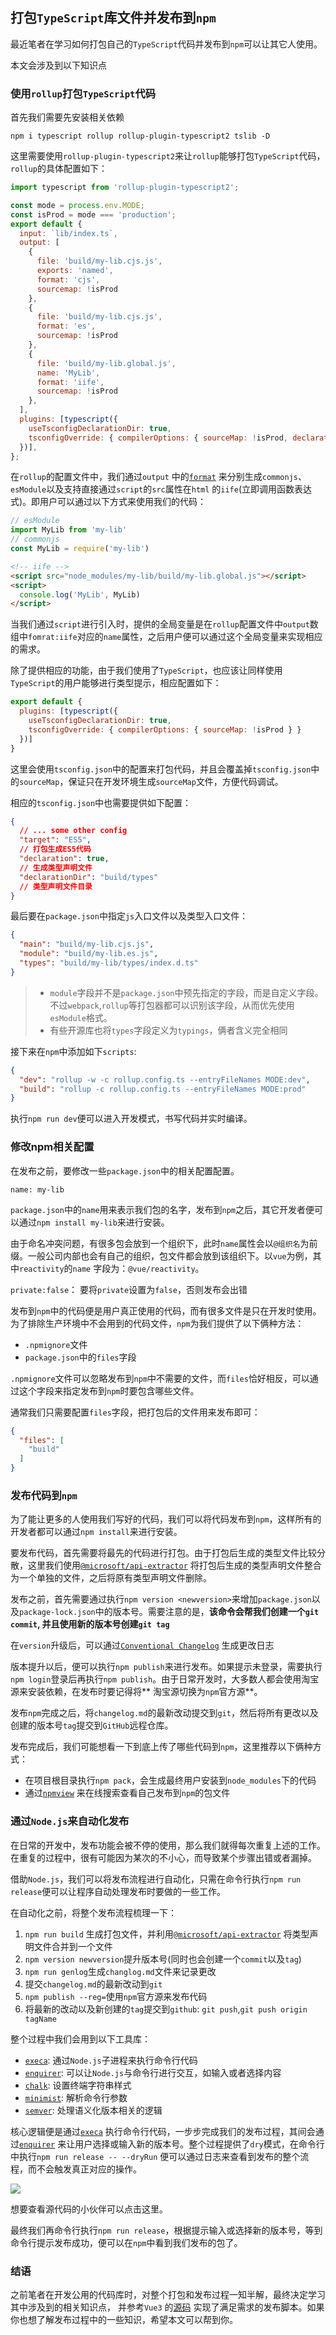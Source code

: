 ## 打包`TypeScript`库文件并发布到`npm`

最近笔者在学习如何打包自己的`TypeScript`代码并发布到`npm`可以让其它人使用。

本文会涉及到以下知识点

### 使用`rollup`打包`TypeScript`代码

首先我们需要先安装相关依赖

```shell
npm i typescript rollup rollup-plugin-typescript2 tslib -D
```

这里需要使用`rollup-plugin-typescript2`来让`rollup`能够打包`TypeScript`代码，`rollup`的具体配置如下：

```javascript
import typescript from 'rollup-plugin-typescript2';

const mode = process.env.MODE;
const isProd = mode === 'production';
export default {
  input: `lib/index.ts`,
  output: [
    {
      file: 'build/my-lib.cjs.js',
      exports: 'named',
      format: 'cjs',
      sourcemap: !isProd
    },
    {
      file: 'build/my-lib.cjs.js',
      format: 'es',
      sourcemap: !isProd
    },
    {
      file: 'build/my-lib.global.js',
      name: 'MyLib',
      format: 'iife',
      sourcemap: !isProd
    },
  ],
  plugins: [typescript({
    useTsconfigDeclarationDir: true,
    tsconfigOverride: { compilerOptions: { sourceMap: !isProd, declaration: !isProd } }
  })],
};
```

在`rollup`的配置文件中，我们通过`output`
中的[`format`](https://rollupjs.org/guide/en/#outputformat) 来分别生成`commonjs`、`esModule`以及支持直接通过`script`的`src`属性在`html`
的`iife`(立即调用函数表达式)。即用户可以通过以下方式来使用我们的代码：

```javascript
// esModule
import MyLib from 'my-lib'
// commonjs
const MyLib = require('my-lib')
```

```html
<!-- iife -->
<script src="node_modules/my-lib/build/my-lib.global.js"></script>
<script>
  console.log('MyLib', MyLib)
</script>
```

当我们通过`script`进行引入时，提供的全局变量是在`rollup`配置文件中`output`数组中`fomrat:iife`对应的`name`属性，之后用户便可以通过这个全局变量来实现相应的需求。

除了提供相应的功能，由于我们使用了`TypeScript`，也应该让同样使用`TypeScript`的用户能够进行类型提示，相应配置如下：

```javascript
export default {
  plugins: [typescript({
    useTsconfigDeclarationDir: true,
    tsconfigOverride: { compilerOptions: { sourceMap: !isProd } }
  })]
}
```

这里会使用`tsconfig.json`中的配置来打包代码，并且会覆盖掉`tsconfig.json`中的`sourceMap`，保证只在开发环境生成`sourceMap`文件，方便代码调试。

相应的`tsconfig.json`中也需要提供如下配置：

```json
{
  // ... some other config
  "target": "ES5",
  // 打包生成ES5代码
  "declaration": true,
  // 生成类型声明文件
  "declarationDir": "build/types"
  // 类型声明文件目录  
}
```

最后要在`package.json`中指定`js`入口文件以及类型入口文件：

```json
{
  "main": "build/my-lib.cjs.js",
  "module": "build/my-lib.es.js",
  "types": "build/my-lib/types/index.d.ts"
}
```

> * `module`字段并不是`package.json`中预先指定的字段，而是自定义字段。不过`webpack`,`rollup`等打包器都可以识别该字段，从而优先使用`esModule`格式。
> * 有些开源库也将`types`字段定义为`typings`，俩者含义完全相同

接下来在`npm`中添加如下`scripts`:

```json
{
  "dev": "rollup -w -c rollup.config.ts --entryFileNames MODE:dev",
  "build": "rollup -c rollup.config.ts --entryFileNames MODE:prod"
}
```

执行`npm run dev`便可以进入开发模式，书写代码并实时编译。

### 修改npm相关配置

在发布之前，要修改一些`package.json`中的相关配置配置。

`name: my-lib`

`package.json`中的`name`用来表示我们包的名字，发布到`npm`之后，其它开发者便可以通过`npm install my-lib`来进行安装。

由于命名冲突问题，有很多包会放到一个组织下，此时`name`属性会以`@组织名`为前缀。一般公司内部也会有自己的组织，包文件都会放到该组织下。以`vue`为例，其中`reactivity`的`name`
字段为：`@vue/reactivity`。

`private:false`： 要将`private`设置为`false`，否则发布会出错

发布到`npm`中的代码便是用户真正使用的代码，而有很多文件是只在开发时使用。为了排除生产环境中不会用到的代码文件，`npm`为我们提供了以下俩种方法：

* `.npmignore`文件
* `package.json`中的`files`字段

`.npmignore`文件可以忽略发布到`npm`中不需要的文件，而`files`恰好相反，可以通过这个字段来指定发布到`npm`时要包含哪些文件。

通常我们只需要配置`files`字段，把打包后的文件用来发布即可：

```json
{
  "files": [
    "build"
  ]
}
```

### 发布代码到`npm`

为了能让更多的人使用我们写好的代码，我们可以将代码发布到`npm`，这样所有的开发者都可以通过`npm install`来进行安装。

要发布代码，首先需要将最先的代码进行打包。由于打包后生成的类型文件比较分散，这里我们使用[`@microsoft/api-extractor`](https://github.com/microsoft/rushstack/tree/master/apps/api-extractor)
将打包后生成的类型声明文件整合为一个单独的文件，之后将原有类型声明文件删除。

发布之前，首先需要通过执行`npm version <newversion>`来增加`package.json`以及`package-lock.json`中的版本号。需要注意的是，**该命令会帮我们创建一个`git commit`,
并且使用新的版本号创建`git tag`**

在`version`升级后，可以通过[`Conventional Changelog`](https://github.com/conventional-changelog/conventional-changelog) 生成更改日志

版本提升以后，便可以执行`npm publish`来进行发布。如果提示未登录，需要执行`npm login`登录后再执行`npm publish`。由于日常开发时，大多数人都会使用淘宝源来安装依赖，在发布时要记得将**
淘宝源切换为`npm`官方源**。

发布`npm`完成之后，将`changelog.md`的最新改动提交到`git`，然后将所有更改以及创建的版本号`tag`提交到`GitHub`远程仓库。

发布完成后，我们可能想看一下到底上传了哪些代码到`npm`，这里推荐以下俩种方式：

* 在项目根目录执行`npm pack`，会生成最终用户安装到`node_modules`下的代码
* 通过[`npmview`](https://github.com/pd4d10/npmview) 来在线搜索查看自己发布到`npm`的包文件

### 通过`Node.js`来自动化发布

在日常的开发中，发布功能会被不停的使用，那么我们就得每次重复上述的工作。在重复的过程中，很有可能因为某次的不小心，而导致某个步骤出错或者漏掉。

借助`Node.js`，我们可以将发布流程进行自动化，只需在命令行执行`npm run release`便可以让程序自动处理发布时要做的一些工作。

在自动化之前，将整个发布流程梳理一下：

1. `npm run build`
   生成打包文件，并利用[`@microsoft/api-extractor`](https://github.com/microsoft/rushstack/tree/master/apps/api-extractor)
   将类型声明文件合并到一个文件
2. `npm version newversion`提升版本号(同时也会创建一个`commit`以及`tag`)
3. `npm run genlog`生成`changlog.md`文件来记录更改
4. 提交`changelog.md`的最新改动到`git`
5. `npm publish --reg=`使用`npm`官方源来发布代码
6. 将最新的改动以及新创建的`tag`提交到`github`: `git push`,`git push origin tagName`

整个过程中我们会用到以下工具库：

* [`execa`](https://github.com/sindresorhus/execa): 通过`Node.js`子进程来执行命令行代码
* [`enquirer`](https://github.com/enquirer/enquirer): 可以让`Node.js`与命令行进行交互，如输入或者选择内容
* [`chalk`](https://github.com/chalk/chalk):  设置终端字符串样式
* [`minimist`](https://github.com/substack/minimist): 解析命令行参数
* [`semver`](https://github.com/npm/node-semver): 处理语义化版本相关的逻辑

核心逻辑便是通过[`execa`](https://github.com/sindresorhus/execa) 执行命令行代码，一步步完成我们的发布过程，其间会通过[`enquirer`](https://github.com/enquirer/enquirer) 来让用户选择或输入新的版本号。整个过程提供了`dry`模式，在命令行中执行`npm run release -- --dryRun`
便可以通过日志来查看到发布的整个流程，而不会触发真正对应的操作。

![](https://raw.githubusercontent.com/wangkaiwd/drawing-bed/master/20220116191521.png)

想要查看源代码的小伙伴可以点击这里。

最终我们再命令行执行`npm run release`，根据提示输入或选择新的版本号，等到命令行提示发布成功，便可以在`npm`中看到我们发布的包了。

### 结语

之前笔者在开发公用的代码库时，对整个打包和发布过程一知半解，最终决定学习其中涉及到的相关知识点， 并参考`Vue3`
的[源码](https://github.com/vuejs/vue-next/blob/f4f0966b33863ac0fca6a20cf9e8ddfbb311ae87/scripts/release.js?_pjax=%23js-repo-pjax-container%2C%20div%5Bitemtype%3D%22http%3A%2F%2Fschema.org%2FSoftwareSourceCode%22%5D%20main%2C%20%5Bdata-pjax-container%5D)
实现了满足需求的发布脚本。如果你也想了解发布过程中的一些知识，希望本文可以帮到你。
